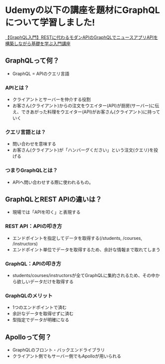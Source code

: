 # Udemyの以下の講座を題材にGraphQLについて学習しました!
[【GraphQL入門】RESTに代わるモダンAPIのGraphQLでニュースアプリAPIを構築しながら基礎を学ぶ入門講座
](https://www.udemy.com/course/graphql-tutorial-with-newsapp-api/)

## GraphQLって何？
- GraphQL = APIのクエリ言語

### APIとは？
- クライアントとサーバーを仲介する役割
- お客さん(クライアント)からの注文をウエイター(API)が厨房(サーバー)に伝え、できあがった料理をウエイター(API)がお客さん(クライアント)に持っていく

### クエリ言語とは？
- 問い合わせを意味する
- お客さん(クライアント)が「ハンバーグください」という注文(クエリ)を投げる

### つまりGraphQLとは？
- APIへ問い合わせする際に使われるもの。

## GraphQLとREST APIの違いは？
- 現場では「APIを叩く」と表現する

### REST API：APIの叩き方
- エンドポイントを指定してデータを取得する(/students, /courses, /instructors)
- エンドポイント単位でデータを取得するため、余計な情報まで取れてしまう

### GraphQL：APIの叩き方
- students/courses/instructorsが全てGraphQLに集約されるため、その中から欲しいデータだけを取得する

### GraphQLのメリット
- 1つのエンドポイントで済む
- 余計なデータを取得せずに済む
- 型指定でデータが明確になる

## Apolloって何？
- GraphQLのフロント・バックエンドライブラリ
- クライアント側でもサーバー側でもApolloが用いられる